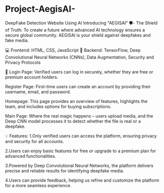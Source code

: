 # Project-AegisAI-
DeepFake Detection Website Using AI Introducing "AEGISAI" 🛡️- The Shield of Truth: To create a future where advanced AI technology ensures a secure global community. AEGISAI is your shield against deepfakes and fake media.

💻 Frontend: HTML, CSS, JavaScript 🧠 Backend: TensorFlow, Deep Convolutional Neural Networks (CNNs), Data Augmentation, Security and Privacy Protocols

📄 Login Page: Verified users can log in securely, whether they are free or premium account holders.

Register Page: First-time users can create an account by providing their username, email, and password.

Homepage: This page provides an overview of features, highlights the team, and includes options for buying subscriptions.

Main Page: Where the real magic happens – users upload media, and the Deep CNN model processes it to detect whether the file is real or a deepfake.

💡 Features: 1.Only verified users can access the platform, ensuring privacy and security for all accounts.

2.Users can enjoy basic features for free or upgrade to a premium plan for advanced functionalities.

3.Powered by Deep Convolutional Neural Networks, the platform delivers precise and reliable results for identifying deepfake media.

4.Users can provide feedback, helping us refine and customize the platform for a more seamless experience.
